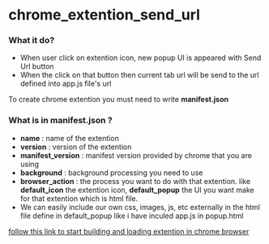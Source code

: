 # chrome_extention_send_url

<h3> What it do? </h3>
<ul>
  <li>When user click on extention icon, new popup UI is appeared with Send Url button</li>
  <li>When the click on that button then current tab url will be send to the url defined into app.js file's url</li>
</ul>

To create chrome extention you must need to write <b>manifest.json</b>
<h3> What is in manifest.json ? </h3>

<ul>
  <li><b>name</b> : name of the extention</li>
 <li><b>version</b> : version of the extention</li>
   <li><b>manifest_version</b> : manifest version provided by chrome that you are using</li>
   <li><b>background</b> : background processing you need to use</li>
   <li>
     <b>browser_action</b> : the process you want to do with that extention. like <b>default_icon</b> the extention icon, 
     <b>default_popup</b> the UI you want make for that extention which is html file.
  </li>
   <li>We can easily include our own css, images, js, etc externally in the html file define in default_popup like i have inculed app.js in popup.html</li>
</ul>

<a href='https://developer.chrome.com/extensions/getstarted'>follow this link to start building and loading extention in chrome browser</a>
